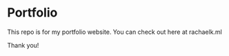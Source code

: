 # Portfolio

This repo is for my portfolio website. 
You can check out here at rachaelk.ml

Thank you!

